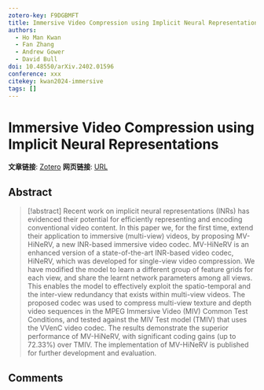 ```yaml
---
zotero-key: F9DGBMFT
title: Immersive Video Compression using Implicit Neural Representations
authors:
  - Ho Man Kwan
  - Fan Zhang
  - Andrew Gower
  - David Bull
doi: 10.48550/arXiv.2402.01596
conference: xxx
citekey: kwan2024-immersive
tags: []
---
```

# Immersive Video Compression using Implicit Neural Representations

**文章链接**: [Zotero](zotero://select/library/items/F9DGBMFT) 
**网页链接**: [URL](http://arxiv.org/abs/2402.01596)
## Abstract

>[!abstract]
>Recent work on implicit neural representations (INRs) has evidenced their potential for efficiently representing and encoding conventional video content. In this paper we, for the first time, extend their application to immersive (multi-view) videos, by proposing MV-HiNeRV, a new INR-based immersive video codec. MV-HiNeRV is an enhanced version of a state-of-the-art INR-based video codec, HiNeRV, which was developed for single-view video compression. We have modified the model to learn a different group of feature grids for each view, and share the learnt network parameters among all views. This enables the model to effectively exploit the spatio-temporal and the inter-view redundancy that exists within multi-view videos. The proposed codec was used to compress multi-view texture and depth video sequences in the MPEG Immersive Video (MIV) Common Test Conditions, and tested against the MIV Test model (TMIV) that uses the VVenC video codec. The results demonstrate the superior performance of MV-HiNeRV, with significant coding gains (up to 72.33\%) over TMIV. The implementation of MV-HiNeRV is published for further development and evaluation.

## Comments

